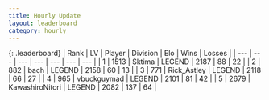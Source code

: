 ```yaml
---
title: Hourly Update
layout: leaderboard
category: hourly
---
```


{: .leaderboard}
| Rank | LV | Player | Division | Elo | Wins | Losses |
| --- | --- | --- | --- | --- | --- | --- |
| <span data-change="0">1</span> | 1513 | <span title="ID: 353063">Sktima</span> | LEGEND | <span data-change="0">2187</span> | <span data-change="0">88</span> | <span data-change="0">22</span> |
| <span data-change="0">2</span> | 882 | <span title="ID: 281795">bach</span> | LEGEND | <span data-change="0">2158</span> | <span data-change="0">60</span> | <span data-change="0">13</span> |
| <span data-change="0">3</span> | 771 | <span title="ID: 466583">Rick_Astley</span> | LEGEND | <span data-change="0">2118</span> | <span data-change="0">66</span> | <span data-change="0">27</span> |
| <span data-change="0">4</span> | 965 | <span title="ID: 418052">vbuckguymad</span> | LEGEND | <span data-change="0">2101</span> | <span data-change="0">81</span> | <span data-change="0">42</span> |
| <span data-change="0">5</span> | 2679 | <span title="ID: 164871">KawashiroNitori</span> | LEGEND | <span data-change="3">2082</span> | <span data-change="2">137</span> | <span data-change="1">64</span> |